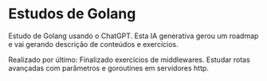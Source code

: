 # Estudos de Golang

Estudo de Golang usando o ChatGPT. Esta IA generativa gerou um roadmap e vai gerando descrição de conteúdos e exercícios.


Realizado por último: Finalizado exercícios de middlewares. Estudar rotas avançadas com parâmetros e goroutines em servidores http.